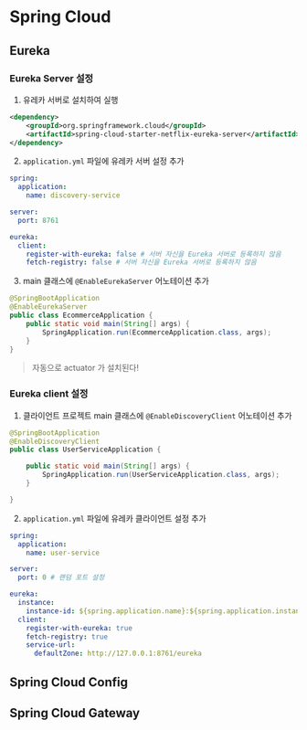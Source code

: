 # Spring Cloud

## Eureka

### Eureka Server 설정

1. 유레카 서버로 설치하여 실행

```xml
<dependency>
    <groupId>org.springframework.cloud</groupId>
    <artifactId>spring-cloud-starter-netflix-eureka-server</artifactId>
</dependency>
```

2. `application.yml` 파일에 유레카 서버 설정 추가

```yaml
spring:
  application:
    name: discovery-service

server:
  port: 8761

eureka:
  client:
    register-with-eureka: false # 서버 자신을 Eureka 서버로 등록하지 않음
    fetch-registry: false # 서버 자신을 Eureka 서버로 등록하지 않음
```

3. main 클래스에 `@EnableEurekaServer` 어노테이션 추가

```java
@SpringBootApplication
@EnableEurekaServer
public class EcommerceApplication {
	public static void main(String[] args) {
		SpringApplication.run(EcommerceApplication.class, args);
	}
}
```

> 자동으로 actuator 가 설치된다!

### Eureka client 설정

1. 클라이언트 프로젝트 main 클래스에 `@EnableDiscoveryClient` 어노테이션 추가

```java
@SpringBootApplication
@EnableDiscoveryClient
public class UserServiceApplication {

	public static void main(String[] args) {
		SpringApplication.run(UserServiceApplication.class, args);
	}

}
```

2. `application.yml` 파일에 유레카 클라이언트 설정 추가

```yaml
spring:
  application:
    name: user-service

server:
  port: 0 # 랜덤 포트 설정

eureka:
  instance:
    instance-id: ${spring.application.name}:${spring.application.instance_id:${random.value}}
  client:
    register-with-eureka: true
    fetch-registry: true
    service-url:
      defaultZone: http://127.0.0.1:8761/eureka
```

## Spring Cloud Config

## Spring Cloud Gateway